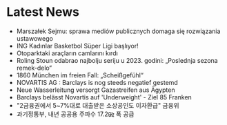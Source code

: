 # Latest News
-  Marszałek Sejmu: sprawa mediów publicznych domaga się rozwiązania ustawowego
-  ING Kadınlar Basketbol Süper Ligi başlıyor!
-  Otoparktaki araçların camlarını kırdı
-  Roling Stoun odabrao najbolju seriju u 2023. godini: „Poslednja sezona remek-delo“
-  1860 München im freien Fall: „Scheißgefühl“
-  NOVARTIS AG : Barclays is nog steeds negatief gestemd
-  Neue Wasserleitung versorgt Gazastreifen aus Ägypten
-  Barclays belässt Novartis auf 'Underweight' - Ziel 85 Franken
-  "2금융권에서 5~7%대로 대출받은 소상공인도 이자환급" 금융위
-  과기정통부, 내년 공공용 주파수 17.2㎓ 폭 공급
